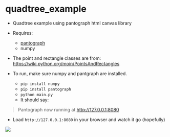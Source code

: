 # quadtree_example

- Quadtree example using pantograph html canvas library
- Requires:
    - [pantograph](https://github.com/adicu/pantograph)
    - numpy

- The point and rectangle classes are from: https://wiki.python.org/moin/PointsAndRectangles

- To run, make sure numpy and pantgraph are installed.
    - `pip install numpy`
    - `pip install pantograph`
    - `python main.py`
    - It should say:

> Pantograph now running at http://127.0.0.1:8080

- Load `http://127.0.0.1:8080` in your browser and watch it go (hopefully)

![](https://s3.amazonaws.com/f.cl.ly/items/3c3Q0R2Y2X3f1Z2l191g/quadTreeBalls.png)
